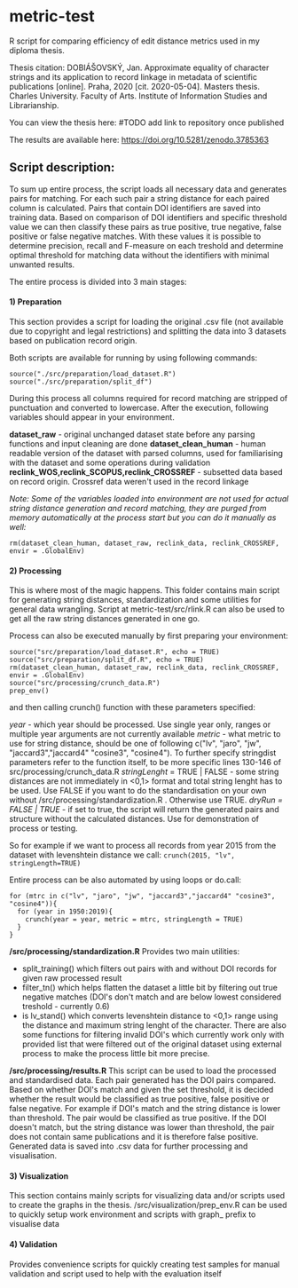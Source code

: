 # metric-test
R script for comparing efficiency of edit distance metrics used in my diploma thesis. 

Thesis citation: 
DOBIÁŠOVSKÝ, Jan. Approximate equality of character strings and its application to record linkage in metadata of scientific publications [online]. Praha, 2020 [cit. 2020-05-04]. Masters thesis. Charles University. Faculty of Arts. Institute of Information Studies and Librarianship.

You can view the thesis here:
#TODO add link to repository once published


The results are available here:
https://doi.org/10.5281/zenodo.3785363


## Script description:

To sum up entire process, the script loads all necessary data and generates pairs for matching. For each such pair a string distance for each paired column is calculated. Pairs that contain DOI identifiers are saved into training data. Based on comparison of DOI identifiers and specific threshold value we can then classify these pairs as true positive, true negative, false positive or false negative matches. With these values it is possible to determine precision, recall and F-measure on each treshold and determine optimal threshold for matching data without the identifiers with minimal unwanted results.

The entire process is divided into 3 main stages:

#### 1) Preparation

This section provides a script for loading the original .csv file (not available due to copyright and legal restrictions) and splitting the data into 3 datasets based on publication record origin. 

Both scripts are available for running by using following commands:

```
source("./src/preparation/load_dataset.R")
source("./src/preparation/split_df")
```

During this process all columns required for record matching are stripped of punctuation and converted to lowercase.
After the execution, following variables should appear in your environment.

**dataset_raw** - original unchanged dataset state before any parsing functions and input cleaning are done
**dataset_clean_human** - human readable version of the dataset with parsed columns, used for familiarising with the dataset and some operations during validation
**reclink_WOS,reclink_SCOPUS,reclink_CROSSREF** - subsetted data based on record origin. Crossref data weren't used in the record linkage


*Note: Some of the variables loaded into environment are not used for actual string distance generation and record matching, they are purged from memory automatically at the process start but you can do it manually as well:*
```
rm(dataset_clean_human, dataset_raw, reclink_data, reclink_CROSSREF, envir = .GlobalEnv)
```



#### 2) Processing

This is where most of the magic happens. This folder contains main script for generating string distances, standardization and some utilities for general data wrangling. Script at metric-test/src/rlink.R can also be used to get all the raw string distances generated in one go.

Process can also be executed manually by first preparing your environment:
```
source("src/preparation/load_dataset.R", echo = TRUE)
source("src/preparation/split_df.R", echo = TRUE)
rm(dataset_clean_human, dataset_raw, reclink_data, reclink_CROSSREF, envir = .GlobalEnv)
source("src/processing/crunch_data.R")
prep_env()
```
and then calling crunch() function with these parameters specified:

*year* - which year should be processed. Use single year only, ranges or multiple year arguments are not currently available
*metric* - what metric to use for string distance, should be one of following c("lv", "jaro", "jw", "jaccard3","jaccard4" "cosine3", "cosine4"). To further specify stringdist parameters refer to the function itself, to be more specific lines 130-146 of src/processing/crunch_data.R
*stringLenght* = TRUE | FALSE - some string distances are not immediately in <0,1> format and total string lenght has to be used. Use FALSE if you want to do the standardisation on your own without /src/processing/standardization.R . Otherwise use TRUE.
*dryRun = FALSE | TRUE* - if set to true, the script will return the generated pairs and structure without the calculated distances. Use for demonstration of process or testing.

So for example if we want to process all records from year 2015 from the dataset with levenshtein distance we call:
```crunch(2015, "lv", stringLength=TRUE) ```

Entire process can be also automated by using loops or do.call: 
```
for (mtrc in c("lv", "jaro", "jw", "jaccard3","jaccard4" "cosine3", "cosine4")){
  for (year in 1950:2019){
    crunch(year = year, metric = mtrc, stringLength = TRUE)
  }
}
```

**/src/processing/standardization.R**
Provides two main utilities: 
- split_training() which filters out pairs with and without DOI records for given raw processed result
- filter_tn() which helps flatten the dataset a little bit by filtering out true negative matches (DOI's don't match and are below lowest considered treshold - currently 0.6)
- is lv_stand() which converts levenshtein distance to <0,1> range using the distance and maximum string lenght of the character. There are also some functions for filtering invalid DOI's which currently work only with provided list that were filtered out of the original dataset using external process to make the process little bit more precise. 


**/src/processing/results.R**
This script can be used to load the processed and standardised data. 
Each pair generated has the DOI pairs compared. Based on whether DOI's match and given the set threshold, it is decided whether the result would be classified as true positive, false positive or false negative. For example if DOI's match and the string distance is lower than threshold. The pair would be classified as true positive. If the DOI doesn't match, but the string
distance was lower than threshold, the pair does not contain same publications and it is therefore false positive. 
Generated data is saved into .csv data for further processing and visualisation.

#### 3) Visualization
This section contains mainly scripts for visualizing data and/or scripts used to create the graphs in the thesis. /src/visualization/prep_env.R can be used to quickly setup work environment and scripts with graph_ prefix to visualise data

#### 4) Validation 
Provides convenience scripts for quickly creating test samples for manual validation and script used to help with the evaluation itself
